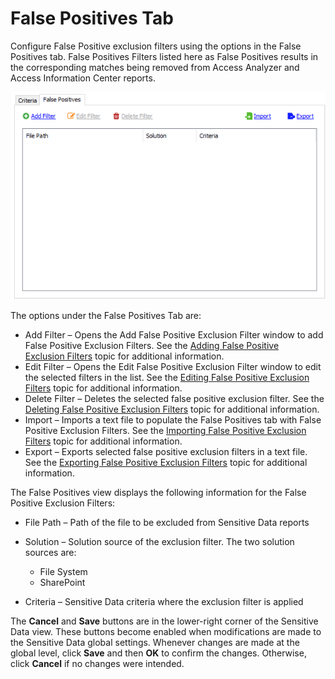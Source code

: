 # False Positives Tab

Configure False Positive exclusion filters using the options in the False Positives tab. False Positives Filters listed here as False Positives results in the corresponding matches being removed from Access Analyzer and Access Information Center reports.

![False Positives tab](/static/img/product_docs/accessanalyzer/accessanalyzer/enterpriseauditor/admin/settings/sensitivedata/exclusions/falsepositivestab.png)

The options under the False Positives Tab are:

- Add Filter – Opens the Add False Positive Exclusion Filter window to add False Positive Exclusion Filters. See the [Adding False Positive Exclusion Filters](/docs/product_docs/accessanalyzer/accessanalyzer/enterpriseauditor/admin/settings/sensitivedata/exclusions/add.md) topic for additional information.
- Edit Filter – Opens the Edit False Positive Exclusion Filter window to edit the selected filters in the list. See the [Editing False Positive Exclusion Filters](/docs/product_docs/accessanalyzer/accessanalyzer/enterpriseauditor/admin/settings/sensitivedata/exclusions/edit.md) topic for additional information.
- Delete Filter – Deletes the selected false positive exclusion filter. See the [Deleting False Positive Exclusion Filters](/docs/product_docs/accessanalyzer/accessanalyzer/enterpriseauditor/admin/settings/sensitivedata/exclusions/delete.md) topic for additional information.
- Import – Imports a text file to populate the False Positives tab with False Positive Exclusion Filters. See the [Importing False Positive Exclusion Filters](/docs/product_docs/accessanalyzer/accessanalyzer/enterpriseauditor/admin/settings/sensitivedata/exclusions/import.md) topic for additional information.
- Export – Exports selected false positive exclusion filters in a text file. See the [Exporting False Positive Exclusion Filters](/docs/product_docs/accessanalyzer/accessanalyzer/enterpriseauditor/admin/settings/sensitivedata/exclusions/export.md) topic for additional information.

The False Positives view displays the following information for the False Positive Exclusion Filters:

- File Path – Path of the file to be excluded from Sensitive Data reports
- Solution – Solution source of the exclusion filter. The two solution sources are:

  - File System
  - SharePoint
- Criteria – Sensitive Data criteria where the exclusion filter is applied

The __Cancel__ and __Save__ buttons are in the lower-right corner of the Sensitive Data view. These buttons become enabled when modifications are made to the Sensitive Data global settings. Whenever changes are made at the global level, click __Save__ and then __OK__ to confirm the changes. Otherwise, click __Cancel__ if no changes were intended.
